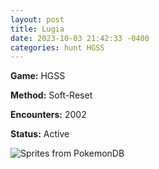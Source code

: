 ```yaml
---
layout: post
title: Lugia
date: 2023-10-03 21:42:33 -0400
categories: hunt HGSS
---
```


**Game:** HGSS

**Method:** Soft-Reset

**Encounters:** 2002

**Status:** Active

<img src="https://img.pokemondb.net/sprites/home/shiny/lugia.png" alt="Sprites from PokemonDB">
